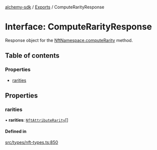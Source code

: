 [alchemy-sdk](../README.md) / [Exports](../modules.md) / ComputeRarityResponse

# Interface: ComputeRarityResponse

Response object for the [NftNamespace.computeRarity](../classes/NftNamespace.md#computerarity) method.

## Table of contents

### Properties

- [rarities](ComputeRarityResponse.md#rarities)

## Properties

### rarities

• **rarities**: [`NftAttributeRarity`](NftAttributeRarity.md)[]

#### Defined in

[src/types/nft-types.ts:850](https://github.com/alchemyplatform/alchemy-sdk-js/blob/fb68bb4a/src/types/nft-types.ts#L850)
